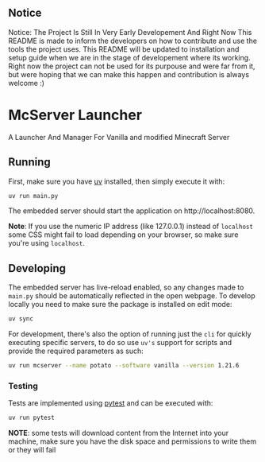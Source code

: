 ## Notice
Notice: The Project Is Still In Very Early Developement And Right Now This README is made to inform the developers on how to contribute and use the tools the project uses. This README will be updated to installation and setup guide when we are in the stage of developement where its working. Right now the project can not be used for its purpouse and were far from it, but were hoping that we can make this happen and contribution is always welcome :)

# McServer Launcher
A Launcher And Manager For Vanilla and modified Minecraft Server

## Running

First, make sure you have [uv](https://docs.astral.sh/uv) installed, then simply
execute it with:

```bash
uv run main.py
```

The embedded server should start the application on http://localhost:8080.


**Note**: If you use the numeric IP address (like 127.0.0.1) instead of `localhost` some
CSS might fail to load depending on your browser, so make sure you're using `localhost`.

## Developing

The embedded server has live-reload enabled, so any changes made to `main.py`
should be automatically reflected in the open webpage. To develop locally you need
to make sure the package is installed on edit mode:

```bash
uv sync
```

For development, there's also the option of running just the `cli` for quickly
executing specific servers, to do so use `uv's` support for scripts and provide
the required parameters as such:

```bash
uv run mcserver --name potato --software vanilla --version 1.21.6
```


### Testing

Tests are implemented using [pytest](https://docs.pytest.org/en/stable/) and
can be executed with:

```bash
uv run pytest
```

**NOTE**: some tests will download content from the Internet into your machine,
make sure you have the disk space and permissions to write them or they will fail
